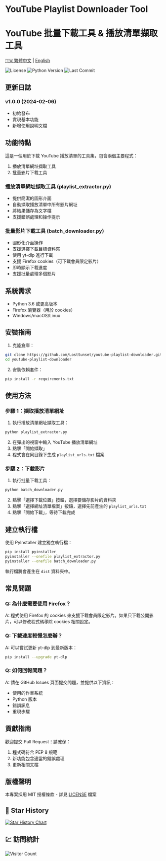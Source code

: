 # YouTube Playlist Downloader Tool
# YouTube 批量下載工具 & 播放清單擷取工具  
[🇹🇼 繁體中文](docs/README_ZH.md) | [English](docs/README_EN.md)

![License](https://img.shields.io/github/license/LostSunset/youtube-playlist-downloader)
![Python Version](https://img.shields.io/badge/python-3.6%2B-blue)
![Last Commit](https://img.shields.io/github/last-commit/LostSunset/youtube-playlist-downloader)



## 更新日誌

### v1.0.0 (2024-02-06)
- 初始發布
- 實現基本功能
- 新增使用說明文檔


## 功能特點

這是一個用於下載 YouTube 播放清單的工具集，包含兩個主要程式：
1. 播放清單網址擷取工具
2. 批量影片下載工具

### 播放清單網址擷取工具 (playlist_extractor.py)
- 提供簡潔的圖形介面
- 自動擷取播放清單中所有影片網址
- 將結果儲存為文字檔
- 支援錯誤處理和操作提示

### 批量影片下載工具 (batch_downloader.py)
- 圖形化介面操作
- 支援選擇下載目標資料夾
- 使用 yt-dlp 進行下載
- 支援 Firefox cookies（可下載會員限定影片）
- 即時顯示下載進度
- 支援批量處理多個影片

## 系統需求

- Python 3.6 或更高版本
- Firefox 瀏覽器（用於 cookies）
- Windows/macOS/Linux

## 安裝指南

1. 克隆倉庫：
```bash
git clone https://github.com/LostSunset/youtube-playlist-downloader.git
cd youtube-playlist-downloader
```

2. 安裝依賴套件：
```bash
pip install -r requirements.txt
```

## 使用方法

### 步驟 1：擷取播放清單網址

1. 執行播放清單網址擷取工具：
```bash
python playlist_extractor.py
```

2. 在彈出的視窗中輸入 YouTube 播放清單網址
3. 點擊「開始擷取」
4. 程式會在同目錄下生成 `playlist_urls.txt` 檔案

### 步驟 2：下載影片

1. 執行批量下載工具：
```bash
python batch_downloader.py
```

2. 點擊「選擇下載位置」按鈕，選擇要儲存影片的資料夾
3. 點擊「選擇網址清單檔案」按鈕，選擇先前產生的 `playlist_urls.txt`
4. 點擊「開始下載」，等待下載完成

## 建立執行檔

使用 PyInstaller 建立獨立執行檔：

```bash
pip install pyinstaller
pyinstaller --onefile playlist_extractor.py
pyinstaller --onefile batch_downloader.py
```

執行檔將會產生在 `dist` 資料夾中。

## 常見問題

### Q: 為什麼需要使用 Firefox？
A: 程式使用 Firefox 的 cookies 來支援下載會員限定影片。如果只下載公開影片，可以修改程式碼移除 cookies 相關設定。

### Q: 下載速度較慢怎麼辦？
A: 可以嘗試更新 yt-dlp 到最新版本：
```bash
pip install --upgrade yt-dlp
```

### Q: 如何回報問題？
A: 請在 GitHub Issues 頁面提交問題，並提供以下資訊：
- 使用的作業系統
- Python 版本
- 錯誤訊息
- 重現步驟

## 貢獻指南

歡迎提交 Pull Request！請確保：
1. 程式碼符合 PEP 8 規範
2. 新功能包含適當的錯誤處理
3. 更新相關文檔

## 版權聲明

本專案採用 MIT 授權條款 - 詳見 [LICENSE](LICENSE) 檔案


## 🌟 Star History

[![Star History Chart](https://api.star-history.com/svg?repos=LostSunset/youtube-batch-downloader&type=Date)](https://star-history.com/#LostSunset/youtube-batch-downloader&Date)

## 💹 訪問統計
![Visitor Count](https://profile-counter.glitch.me/LostSunset/count.svg)